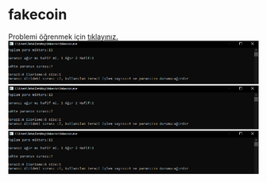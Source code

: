 # fakecoin
Problemi öğrenmek için [tıklayınız.](https://www.ted.com/talks/jennifer_lu_can_you_solve_the_counterfeit_coin_riddle/transcript?language=tr#t-6)
![resim1](https://github.com/tahamucasiroglu/fakecoin/blob/main/image/image1.png)
![resim2](https://github.com/tahamucasiroglu/fakecoin/blob/main/image/image1.png)
![resim3](https://github.com/tahamucasiroglu/fakecoin/blob/main/image/image1.png)
